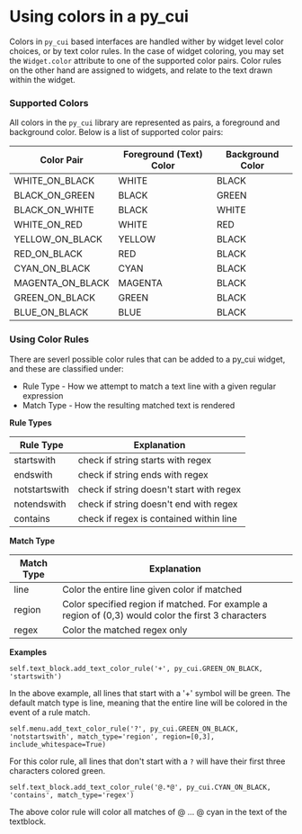 # Using colors in a py_cui

Colors in `py_cui` based interfaces are handled wither by widget level color choices, or by text color rules. In the case of widget coloring, you may set the `Widget.color` attribute to one of the supported color pairs. Color rules on the other hand are assigned to widgets, and relate to the text drawn within the widget. 

### Supported Colors

All colors in the `py_cui` library are represented as pairs, a foreground and background color. Below is a list of supported color pairs:

Color Pair | Foreground (Text) Color | Background Color
----------------|-|-
WHITE_ON_BLACK   | WHITE | BLACK
BLACK_ON_GREEN   |BLACK |GREEN
BLACK_ON_WHITE   |BLACK | WHITE
WHITE_ON_RED     |WHITE|RED
YELLOW_ON_BLACK  |YELLOW |BLACK
RED_ON_BLACK     |RED|BLACK
CYAN_ON_BLACK    |CYAN|BLACK
MAGENTA_ON_BLACK |MAGENTA|BLACK
GREEN_ON_BLACK   |GREEN|BLACK
BLUE_ON_BLACK    |BLUE|BLACK

### Using Color Rules

There are severl possible color rules that can be added to a py_cui widget, and these are classified under:

* Rule Type - How we attempt to match a text line with a given regular expression
* Match Type - How the resulting matched text is rendered

**Rule Types**

Rule Type | Explanation
-|-
startswith | check if string starts with regex
endswith | check if string ends with regex
notstartswith | check if string doesn't start with regex
notendswith | check if string doesn't end with regex
contains | check if regex is contained within line

**Match Type**

Match Type | Explanation
-|-
line | Color the entire line given color if matched
region | Color specified region if matched. For example a region of (0,3) would color the first 3 characters
regex | Color the matched regex only

**Examples**

```
self.text_block.add_text_color_rule('+', py_cui.GREEN_ON_BLACK, 'startswith')
```
In the above example, all lines that start with a '+' symbol will be green. The default match type is line, meaning that the entire line will be colored in the event of a rule match.

```
self.menu.add_text_color_rule('?', py_cui.GREEN_ON_BLACK, 'notstartswith', match_type='region', region=[0,3], include_whitespace=True)
```
For this color rule, all lines that don't start with a `?` will have their first three characters colored green.

```
self.text_block.add_text_color_rule('@.*@', py_cui.CYAN_ON_BLACK, 'contains', match_type='regex')
```
The above color rule will color all matches of @ ... @ cyan in the text of the textblock.
